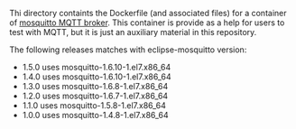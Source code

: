 Thi directory containts the Dockerfile (and associated files) for a container of [mosquitto MQTT broker](https://mosquitto.org).
This container is provide as a help for users to test with MQTT, but it is just an auxiliary material in this repository.

The following releases matches with eclipse-mosquitto version:
- 1.5.0 uses mosquitto-1.6.10-1.el7.x86_64
- 1.4.0 uses mosquitto-1.6.10-1.el7.x86_64
- 1.3.0 uses mosquitto-1.6.8-1.el7.x86_64
- 1.2.0 uses mosquitto-1.6.7-1.el7.x86_64
- 1.1.0 uses mosquitto-1.5.8-1.el7.x86_64
- 1.0.0 uses mosquitto-1.4.8-1.el7.x86_64
